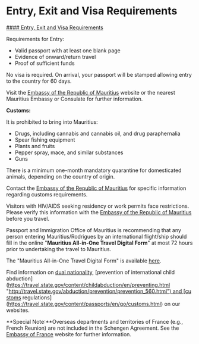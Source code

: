 # Entry, Exit and Visa Requirements

[#### Entry, Exit and Visa Requirements](javascript:void(0); "Entry, Exit and Visa Requirements")

Requirements for Entry:

* Valid passport with at least one blank page
* Evidence of onward/return travel
* Proof of sufficient funds

No visa is required. On arrival, your passport will be stamped allowing entry to the country for 60 days.

Visit the [Embassy of the Republic of Mauritius](https://mauritius-washington.govmu.org/Pages/index.aspx) website or the nearest Mauritius Embassy or Consulate for further information.

**Customs:**

It is prohibited to bring into Mauritius:

* Drugs, including cannabis and cannabis oil, and drug paraphernalia
* Spear fishing equipment
* Plants and fruits
* Pepper spray, mace, and similar substances
* Guns

There is a minimum one-month mandatory quarantine for domesticated animals, depending on the country of origin.

Contact the [Embassy of the Republic of Mauritius](https://mauritius-washington.govmu.org/Pages/index.aspx) for specific information regarding customs requirements.

Visitors with HIV/AIDS seeking residency or work permits face restrictions. Please verify this information with the [Embassy of the Republic of Mauritius](https://mauritius-washington.govmu.org/Pages/index.aspx) before you travel.

Passport and Immigration Office of Mauritius is recommending that any person entering Mauritius/Rodrigues by an international flight/ship should fill in the online "**Mauritius All-in-One Travel Digital Form**" at most 72 hours prior to undertaking the travel to Mauritius.

The "Mauritius All-in-One Travel Digital Form" is available [here](https://safemauritius.govmu.org).

Find information on [dual nationality](https://travel.state.gov/content/travel/en/international-travel/before-you-go/travelers-with-special-considerations/Dual-Nationality-Travelers.html "http://travel.state.gov/travel/cis_pa_tw/cis/cis_1753.html"), [prevention of international child abduction](https://travel.state.gov/content/childabduction/en/preventing.html "http://travel.state.gov/abduction/prevention/prevention_560.html") and [customs regulations](https://travel.state.gov/content/passports/en/go/customs.html) on our websites.

**Special Note:**Overseas departments and territories of France (e.g., French Reunion) are not included in the Schengen Agreement. See the [Embassy of France](https://www.embassypages.com/missions/embassy12900/) website for further information.